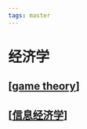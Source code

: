 ```yaml
---
tags: master
---
```


# 经济学

## [[game theory]]

## [[信息经济学]]

[//begin]: # "Autogenerated link references for markdown compatibility"
[game theory]: <game theory.md> "game theory"
[信息经济学]: 信息经济学.md "信息经济学"
[//end]: # "Autogenerated link references"
